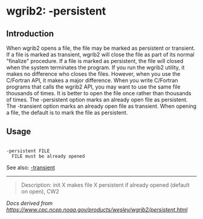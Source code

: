 # wgrib2: -persistent

## Introduction

When wgrib2 opens a file, the file may be marked as persistent or
transient. If a file is marked as transient, wgrib2 will close
the file as part of its normal "finalize" procedure. If a file
is marked as persistent, the file will closed when the system
terminates the program. If you run the wgrib2 utility, it makes
no difference who closes the files. However, when you use the
C/Fortran API, it makes a major difference. When you write
C/Fortran programs that calls the wgrib2 API, you may want to
use the same file thousands of times. It is better to open
the file once rather than thousands of times.
The -persistent option marks an already
open file as persistent.
The -transient option marks an already
open file as transient. When opening a file, the default
is to mark the file as persistent.

## Usage

```

-persistent FILE
  FILE must be already opened

```

See also:
[-transient](./transient.md)

---

> Description: init X makes file X persistent if already opened (default on open), CW2

_Docs derived from <https://www.cpc.ncep.noaa.gov/products/wesley/wgrib2/persistent.html>_
